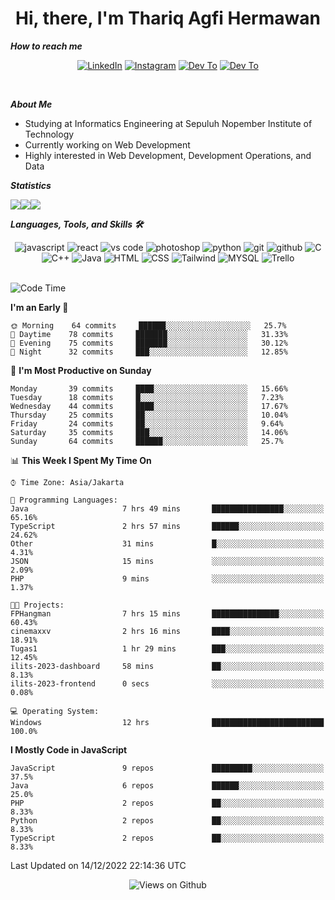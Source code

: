 <div align="center">
  <h1>Hi, there, I'm Thariq Agfi Hermawan</h1>
</div>


***How to reach me***
<p align='center'>
   <a href="https://www.linkedin.com/in/thariqagfihermawan" target="_blank"><img src="https://img.shields.io/badge/LinkedIn-0077B5?style=for-the-badge&logo=linkedin&logoColor=white" alt="LinkedIn"></a>
   <a href="https://www.instagram.com/thoriqagfi" target="_blank"><img src="https://img.shields.io/badge/Instagram-E4405F?style=for-the-badge&logo=instagram&logoColor=white" alt="Instagram"></a>
   <a href="https://medium.com/@thoriq.aghfi60" target="_blank"><img src="https://img.shields.io/badge/Medium-12100E?style=for-the-badge&logo=medium&logoColor=white" alt="Dev To"></a>
   <a href="https://linktr.ee/thoriqagfi" target="_blank"><img src="https://img.shields.io/badge/linktree-1de9b6?style=for-the-badge&logo=linktree&logoColor=white" alt="Dev To"></a>
</p>

<br>

***About Me***
- Studying at Informatics Engineering at Sepuluh Nopember Institute of Technology
- Currently working on Web Development
- Highly interested in Web Development, Development Operations, and Data

***Statistics***

<!-- [![GitHub Streak](http://github-readme-streak-stats.herokuapp.com?user=thoriqagfi&theme=dark)](https://git.io/streak-stats) -->

<div align="center">
  <div style="display: flex;">
    <img src="http://github-readme-streak-stats.herokuapp.com?user=thoriqagfi&theme=chartreuse-dark"/>
    <img src="https://github-readme-stats.vercel.app/api/top-langs/?username=thoriqagfi&layout=compact&&theme=chartreuse-dark&langs_count=8)](https://github.com/thoriqagfi"/>
    <img src="https://github-readme-stats.vercel.app/api?username=thoriqagfi&show_icons=true&theme=chartreuse-dark"/>
  </div>
</div>

<!-- [![Top Langs](https://github-readme-stats.vercel.app/api/top-langs/?username=thoriqagfi&layout=compact&&theme=chartreuse-dark&langs_count=8)](https://github.com/thoriqagfi)
< ![Agfi's GitHub stats](https://github-readme-stats.vercel.app/api?username=thoriqagfi&show_icons=true&theme=chartreuse-dark) -->

***Languages, Tools, and Skills 🛠***

  <div align="center">
    <img src="https://img.shields.io/badge/JavaScript-F7DF1E?style=for-the-badge&logo=javascript&logoColor=black" alt="javascript" />
    <img src="https://img.shields.io/badge/React-61DAFB?style=for-the-badge&logo=react&logoColor=black" alt="react" />
    <img src="https://img.shields.io/badge/vs%20code-007ACC?style=for-the-badge&logo=visual%20studio%20code&logoColor=white" alt="vs code" />
    <img src="https://img.shields.io/badge/adobe%20photoshop-31A8FF?style=for-the-badge&logo=adobe%20photoshop&logoColor=white" alt="photoshop" />
    <img src="https://img.shields.io/badge/python-3776AB?style=for-the-badge&logo=python&logoColor=white" alt="python" />
    <img src="https://img.shields.io/badge/Git-F05032?style=for-the-badge&logo=git&logoColor=white" alt="git" />
    <img src="https://img.shields.io/badge/GitHub-100000?style=for-the-badge&logo=github&logoColor=white" alt="github" />
    <img src="https://img.shields.io/badge/c-%2300599C.svg?style=for-the-badge&logo=c&logoColor=white" alt="C" />
    <img src="https://img.shields.io/badge/c++-%2300599C.svg?style=for-the-badge&logo=c%2B%2B&logoColor=white" alt="C++" />
    <img src="https://img.shields.io/badge/Java-ED8B00?style=for-the-badge&logo=java&logoColor=white" alt="Java"/>
    <img src="https://img.shields.io/badge/HTML5-E34F26?style=for-the-badge&logo=html5&logoColor=white" alt="HTML" />
    <img src="https://img.shields.io/badge/CSS-239120?&style=for-the-badge&logo=css3&logoColor=white" alt ="CSS" />
    <img src="https://img.shields.io/badge/tailwindcss-%2338B2AC.svg?style=for-the-badge&logo=tailwind-css&logoColor=white" alt="Tailwind" />
    <img src="https://img.shields.io/badge/MySQL-00000F?style=for-the-badge&logo=mysql&logoColor=white" alt="MYSQL" />
    <img src="https://img.shields.io/badge/Trello-%23026AA7.svg?style=for-the-badge&logo=Trello&logoColor=white" alt="Trello" />
  </div><br>

<!--START_SECTION:waka-->
![Code Time](http://img.shields.io/badge/Code%20Time-101%20hrs%208%20mins-blue)

**I'm an Early 🐤** 

```text
🌞 Morning    64 commits     ██████░░░░░░░░░░░░░░░░░░░   25.7% 
🌆 Daytime    78 commits     ███████░░░░░░░░░░░░░░░░░░   31.33% 
🌃 Evening    75 commits     ███████░░░░░░░░░░░░░░░░░░   30.12% 
🌙 Night      32 commits     ███░░░░░░░░░░░░░░░░░░░░░░   12.85%

```
📅 **I'm Most Productive on Sunday** 

```text
Monday       39 commits     ████░░░░░░░░░░░░░░░░░░░░░   15.66% 
Tuesday      18 commits     █░░░░░░░░░░░░░░░░░░░░░░░░   7.23% 
Wednesday    44 commits     ████░░░░░░░░░░░░░░░░░░░░░   17.67% 
Thursday     25 commits     ██░░░░░░░░░░░░░░░░░░░░░░░   10.04% 
Friday       24 commits     ██░░░░░░░░░░░░░░░░░░░░░░░   9.64% 
Saturday     35 commits     ███░░░░░░░░░░░░░░░░░░░░░░   14.06% 
Sunday       64 commits     ██████░░░░░░░░░░░░░░░░░░░   25.7%

```


📊 **This Week I Spent My Time On** 

```text
⌚︎ Time Zone: Asia/Jakarta

💬 Programming Languages: 
Java                     7 hrs 49 mins       ████████████████░░░░░░░░░   65.16% 
TypeScript               2 hrs 57 mins       ██████░░░░░░░░░░░░░░░░░░░   24.62% 
Other                    31 mins             █░░░░░░░░░░░░░░░░░░░░░░░░   4.31% 
JSON                     15 mins             ░░░░░░░░░░░░░░░░░░░░░░░░░   2.09% 
PHP                      9 mins              ░░░░░░░░░░░░░░░░░░░░░░░░░   1.37%

🐱‍💻 Projects: 
FPHangman                7 hrs 15 mins       ███████████████░░░░░░░░░░   60.43% 
cinemaxxv                2 hrs 16 mins       ████░░░░░░░░░░░░░░░░░░░░░   18.91% 
Tugas1                   1 hr 29 mins        ███░░░░░░░░░░░░░░░░░░░░░░   12.45% 
ilits-2023-dashboard     58 mins             ██░░░░░░░░░░░░░░░░░░░░░░░   8.13% 
ilits-2023-frontend      0 secs              ░░░░░░░░░░░░░░░░░░░░░░░░░   0.08%

💻 Operating System: 
Windows                  12 hrs              █████████████████████████   100.0%

```

**I Mostly Code in JavaScript** 

```text
JavaScript               9 repos             █████████░░░░░░░░░░░░░░░░   37.5% 
Java                     6 repos             ██████░░░░░░░░░░░░░░░░░░░   25.0% 
PHP                      2 repos             ██░░░░░░░░░░░░░░░░░░░░░░░   8.33% 
Python                   2 repos             ██░░░░░░░░░░░░░░░░░░░░░░░   8.33% 
TypeScript               2 repos             ██░░░░░░░░░░░░░░░░░░░░░░░   8.33%

```



 Last Updated on 14/12/2022 22:14:36 UTC
<!--END_SECTION:waka-->

<div align="center">
<img src="https://komarev.com/ghpvc/?username=thoriqagfi&color=blue" alt="Views on Github" />
</div>
